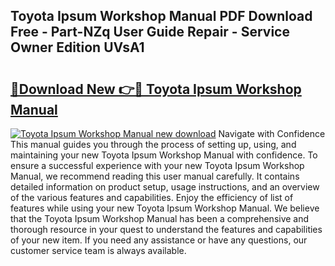 ## Toyota Ipsum Workshop Manual PDF Download Free - Part-NZq User Guide Repair - Service Owner Edition UVsA1

# <h2><a href="http://bc60588.oget.top/?id=Toyota+Ipsum+Workshop+Manual">🔗Download New 👉🔴 Toyota Ipsum Workshop Manual</a></h2>

[![Toyota Ipsum Workshop Manual new download](https://i.imgur.com/5g1atiW.png)](http://bc60588.oget.top/?id=Toyota+Ipsum+Workshop+Manual)
Navigate with Confidence This manual guides you through the process of setting up, using, and maintaining your new Toyota Ipsum Workshop Manual with confidence. To ensure a successful experience with your new Toyota Ipsum Workshop Manual, we recommend reading this user manual carefully. It contains detailed information on product setup, usage instructions, and an overview of the various features and capabilities. Enjoy the efficiency of list of features while using your new Toyota Ipsum Workshop Manual. We believe that the Toyota Ipsum Workshop Manual has been a comprehensive and thorough resource in your quest to understand the features and capabilities of your new item. If you need any assistance or have any questions, our customer service team is always available.
